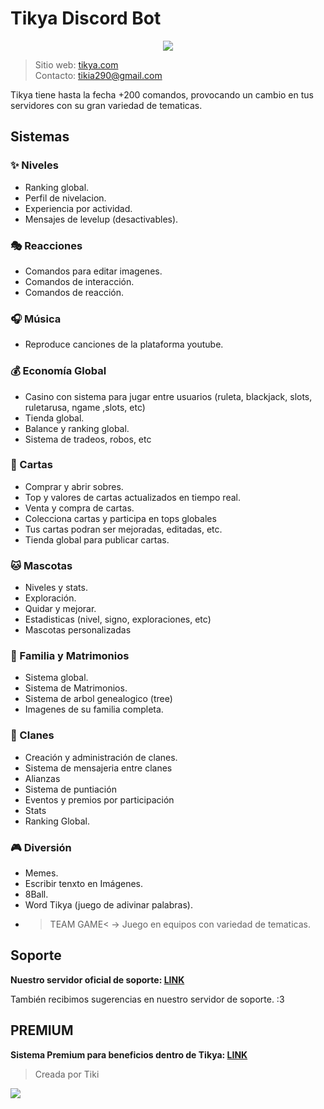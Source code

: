 # Tikya Discord Bot

<p align="center">
    <img src="https://geekflare.com/wp-content/uploads/2021/02/discord-bot-hosting.jpg">
</p>

> Sitio web: [tikya.com](https://tikya.netlify.app)  
Contacto: tikia290@gmail.com

Tikya tiene hasta la fecha +200 comandos, provocando un cambio en tus servidores con su gran variedad de tematicas.   

## Sistemas

### ✨ Niveles
- Ranking global.  
- Perfil de nivelacion.  
- Experiencia por actividad.  
- Mensajes de levelup (desactivables). 

### 🎭 Reacciones
- Comandos para editar imagenes.
- Comandos de interacción.  
- Comandos de reacción.     

### 🎧 Música
- Reproduce canciones de la plataforma youtube.  

### 💰 Economía Global
- Casino con sistema para jugar entre usuarios (ruleta, blackjack, slots, ruletarusa, ngame ,slots, etc)
- Tienda global.  
- Balance y ranking global.  
- Sistema de tradeos, robos, etc

### 💸 Cartas
- Comprar y abrir sobres.  
- Top y valores de cartas actualizados en tiempo real.  
- Venta y compra de cartas.  
- Colecciona cartas y participa en tops globales
- Tus cartas podran ser mejoradas, editadas, etc.  
- Tienda global para publicar cartas.

### 🐱 Mascotas
- Niveles y stats.  
- Exploración.  
- Quidar y mejorar.   
- Estadisticas (nivel, signo, exploraciones, etc)
- Mascotas personalizadas

### 💍 Familia y Matrimonios
- Sistema global.  
- Sistema de Matrimonios.  
- Sistema de arbol genealogico (tree)
- Imagenes de su familia completa. 

### 🔶 Clanes
- Creación y administración de clanes.  
- Sistema de mensajeria entre clanes
- Alianzas
- Sistema de puntiación
- Eventos y premios por participación
- Stats 
- Ranking Global.  

### 🎮 Diversión
- Memes.   
- Escribir tenxto en Imágenes.   
- 8Ball.   
- Word Tikya (juego de adivinar palabras).
- >TEAM GAME< -> Juego en equipos con variedad de tematicas.

## Soporte
**Nuestro servidor oficial de soporte: [LINK](https://discord.gg/UK26d23BSz)**

También recibimos sugerencias en nuestro servidor de soporte. :3

## PREMIUM
**Sistema Premium para beneficios dentro de Tikya: [LINK](https://www.patreon.com/TkyaProyect)**
> Creada por Tiki

<img src="https://cdn.discordapp.com/attachments/644484615167541261/880624757261881414/nekotina_dango.gif">
